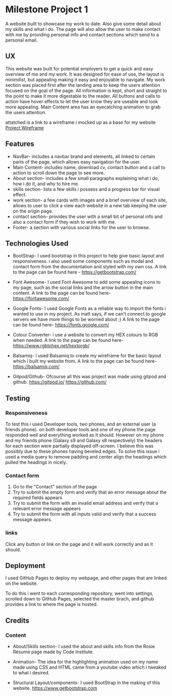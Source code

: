# Milestone Project 1

A website built to showcase my work to date. Also give some detail about my skills and what i do.
The page will also allow the user to make contact with me by providing personal info and contact sections which send to a personal email.

## UX

This website was built for potential employers to get a quick and easy overview of me and my work.
It was designed for ease of use, the layout is minimilist, but appealing making it easy and enjoyable to navigate.
My work section was placed first after the landing area to keep the users attention focused on the goal of the page.
All information is kept, short and straight to the point to make it more digestable to the reader.
All buttons and calls to action have hover effects to let the user know they are useable and look more appealing.
Main Content area has an eyecatching animation to grab the users attention.

attatched is a link to a wireframe i mocked up as a base for my website
[Project Wireframe](wireframe/wireframe.pdf) 

## Features

* NavBar- includes a navbar brand and elements, all linked to certain parts of the page, which allows easy navigation for the user.
* Main Content- includes name, download cv, contact button and a call to action to scroll down the page to see more.
* About section- includes a few small paragraphs explaining what i do, how i do it, and why to hire me.
* skills section- lists a few skills i possess and a progress bar for visual effect.
* work section- a few cards with images and a brief overview of each site, allows to user to click a view each website in a new tab keeping the user on the origin page.
* contact section- provides the user with a small bit of personal info and also a contact form if they wish to work with me.
* Footer- a section with various social links for the user to browse.

## Technologies Used

* BootStrap- I used bootstrap in this project to help give basic layout and responsiveness.
 i also used some components such as modal and contact form from the documentation and styled with my own css.
A link to the page can be found here - https://getbootstrap.com/

* Font Awesome- I used Font Awesome to add some appealing icons to my page, such as the social links and the arrow button in the main content.
A link to the page can be found here- https://fontawesome.com/

* Google Fonts- I used Google Fonts as a reliable way to import the fonts i wanted to use in my project.
As matt says, if we can't connect to google servers we have more things to be worried about ;)
A link to the page can be found here- https://fonts.google.com/

* Colour Converter- i use a website to convert my HEX colours to RGB when needed.
A link to the page can be found here- https://www.rgbtohex.net/hextorgb/

* Balsamiq- I used Balsamiq to create my wireframe for the basic layout which i built my website from.
A link to the page can be found here- https://balsamiq.com/

* Gitpod/Github- Ofcourse all this was project was made using gitpod and github.
https://gitpod.io/  https://github.com/

## Testing

### Responsiveness

To test this i used Developer tools, two phones, and an external user (a friends phone).
on both developer tools and one of my phone the page responded well and everything worked as it should.
However on my phone and my friends phone (Galaxy s9 and Galaxy s8 respectively) the headers for each section were partially displayed off-screen.
I believe this was possibly due to these phones having beveled edges.
To solve this issue i used a media query to remove padding and center align the headings which pulled the headings in nicely.


### Contact form

1. Go to the "Contact" section of the page
2. Try to submit the empty form and verify that an error message about the required fields appears
3. Try to submit the form with an invalid email address and verify that a relevant error message appears
4. Try to submit the form with all inputs valid and verify that a success message appears.

### links

Click any button or link on the page and it will work correctly and as it should.


## Deployment

I used GitHub Pages to deploy my webpage, and other pages that are linked on the website.

To do this i went to each corresponding repository, went into settings, scrolled down to GitHub Pages, selected the master brach,
and github provides a link to where the page is hosted.

## Credits

### Content

* About/Skills section- I used the about and skills info from the Rosie Résumé page made by Code Institute.

* Animation- The idea for the highlighting animation used on my name made using CSS and HTML came from a youtube video which i tweaked to what i desired.

* Structural Layout/components- I used BootStrap in the making of this website. https://www.getbootstrap.com

